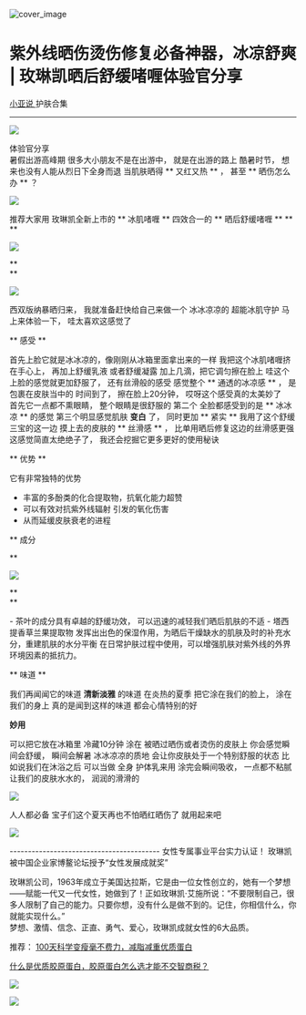 ![cover_image](https://mmbiz.qpic.cn/mmbiz_jpg/A8SKDch4cJErKInCiciahwOQriclL47oA8VLwWxssocNgJGfDO0ZCkKAMShQnYlvXcZOy9qcCPcWyZDxia080fviafg/0?wx_fmt=jpeg)

#  紫外线晒伤烫伤修复必备神器，冰凉舒爽 | 玫琳凯晒后舒缓啫喱体验官分享

[ 小亚说 ](https://mp.weixin.qq.com/mp/appmsgalbum?__biz=MzUxNDAwNTk0MQ==&action=getalbum&album_id=4024592148363132939#wechat_redirect) 护肤合集

__ _ _ _ _

![](https://mmbiz.qpic.cn/mmbiz_jpg/A8SKDch4cJErKInCiciahwOQriclL47oA8Viaib4oHCKfKZGMIUPMGV38219Y2g54ChM6MsHcPuBTLqQDaoD8CXAbvQ/640?wx_fmt=jpeg&from=appmsg)

体验官分享  
暑假出游高峰期  很多大小朋友不是在出游中，  就是在出游的路上  酷暑时节，  想来也没有人能从烈日下全身而退  当肌肤晒得 ** 又红又热  ** ，
甚至 ** 晒伤怎么办  ** ？  

![](https://mmbiz.qpic.cn/mmbiz_png/A8SKDch4cJErKInCiciahwOQriclL47oA8VPz1ia6EFsPKhibBxUQbNpDViaeSPsjlwp9HHayh6BQe82jKibASxrpoicibw/640?wx_fmt=png&from=appmsg)

  
推荐大家用  玫琳凯全新上市的  ** 冰肌啫喱  ** 四效合一的 ** 晒后舒缓啫喱  ** **  
**

![](https://mmbiz.qpic.cn/mmbiz_png/A8SKDch4cJErKInCiciahwOQriclL47oA8Vric36Lgib5nSJIdJpTYLgh4rE7XzQhZibQvwgq8ldicEHZ7RdBWJElm4eA/640?wx_fmt=png&from=appmsg)

**  
**

![](https://mmbiz.qpic.cn/mmbiz_png/A8SKDch4cJErKInCiciahwOQriclL47oA8VZHdcMTIicSsOXolATYD8ySic8mfDrWGJ3RTsaQuspkcHhK8cAibQaia9JQ/640?wx_fmt=png&from=appmsg)

  
西双版纳暴晒归来，  我就准备赶快给自己来做一个  冰冰凉凉的  超能冰肌守护  马上来体验一下，  哇太喜欢这感觉了

  

** 感受  **

首先上脸它就是冰冰凉的，像刚刚从冰箱里面拿出来的一样  我把这个冰肌啫喱挤在手心上，  再加上舒缓乳液  或者舒缓凝露  加上几滴，把它调匀擦在脸上
哇这个上脸的感觉就更加舒服了，  还有丝滑般的感受  感觉整个 ** 通透的冰凉感  ** ，  是包裹在皮肤当中的  时间到了，  擦在脸上20分钟，
哎呀这个感受真的太美妙了  
首先它一点都不熏眼睛，  整个眼睛是很舒服的  第二个  全脸都感受到的是  ** 冰冰凉  ** 的感觉  第三个明显感觉肌肤  **变白** 了，
同时更加  ** 紧实  ** 我用了这个舒缓三宝的这一边  摸上去的皮肤的  ** 丝滑感  ** ，  比单用晒后修复这边的丝滑感更强
这感觉简直太绝绝子了，  我还会挖掘它更多更好的使用秘诀

  

** 优势  **  

它有非常独特的优势

  * 丰富的多酚类的化合提取物，抗氧化能力超赞 
  * 可以有效对抗紫外线辐射  引发的氧化伤害 
  * 从而延缓皮肤衰老的进程 

  

  

** 成分  
  
**

![](https://mmbiz.qpic.cn/mmbiz_png/A8SKDch4cJErKInCiciahwOQriclL47oA8VT0jocN1QI93OBqZ5Hm4gHONGop86a7tBa7eNyWYwic2OgTF35Hias44w/640?wx_fmt=png&from=appmsg)

**  
**

\- 茶叶的成分具有卓越的舒缓功效，  可以迅速的减轻我们晒后肌肤的不适  \- 塔西提香草兰果提取物
发挥出出色的保湿作用，为晒后干燥缺水的肌肤及时的补充水分，重建肌肤的水分平衡  在日常护肤过程中使用，可以增强肌肤对紫外线的外界环境因素的抵抗力。  
  

** 味道  **

我们再闻闻它的味道  **清新淡雅** 的味道  在炎热的夏季  把它涂在我们的脸上，  涂在我们的身上  真的是闻到这样的味道  都会心情特别的好

  

**妙用**

可以把它放在冰箱里  冷藏10分钟  涂在  被晒过晒伤或者烫伤的皮肤上  你会感觉瞬间会舒缓，  瞬间会解暑  冰冰凉凉的质地
会让你皮肤处于一个特别舒服的状态  比如说我们在沐浴之后  可以当做  全身  护体乳来用  涂完会瞬间吸收，  一点都不粘腻  让我们的皮肤水水的，
润润的滑滑的  
  

![](https://mmbiz.qpic.cn/mmbiz_png/A8SKDch4cJErKInCiciahwOQriclL47oA8VcpiakSkdK9FrNCQIgxalPF1FOBlEhdLj3AYppro5AVOyLf3jCCq5gCw/640?wx_fmt=png&from=appmsg)

  
人人都必备  宝子们这个夏天再也不怕晒红晒伤了  就用起来吧

  

  

![](https://mmbiz.qpic.cn/mmbiz_png/A8SKDch4cJErKInCiciahwOQriclL47oA8VqhMBkTemdAlYBHGgbZbCTsxPsgWicsrsDz4TuLTHMysQGKnbzudXo7A/640?wx_fmt=png&from=appmsg)

  
  
  
  
\-----------------------------------------  女性专属事业平台实力认证！
玫琳凯被中国企业家博鳌论坛授予“女性发展成就奖”  
  
玫琳凯公司，1963年成立于美国达拉斯，它是由一位女性创立的，她有一个梦想——赋能一代又一代女性，她做到了！正如玫琳凯·艾施所说：“不要限制自己，很多人限制了自己的能力。只要你想，没有什么是做不到的。记住，你相信什么，你就能实现什么。”  
梦想、激情、信念、正直、勇气、爱心，玫琳凯成就女性的6大品质。  
  

推荐： [ 100天科学变瘦毫不费力，减脂减重优质蛋白
](http://mp.weixin.qq.com/s?__biz=MzUxNDAwNTk0MQ==&mid=2247485672&idx=1&sn=b3733c304551ea85c7f9d2edd00e3442&chksm=f94dc632ce3a4f24ed94b3ed4ef5a684236bbf93292ef5f16b280f1b4fc7db67f792d9fcc72b&scene=21#wechat_redirect)  

[ 什么是优质胶原蛋白，胶原蛋白怎么选才能不交智商税？
](http://mp.weixin.qq.com/s?__biz=MzUxNDAwNTk0MQ==&mid=2247485486&idx=2&sn=eb445bb0a752e76dff496628355e3af5&chksm=f94dc6f4ce3a4fe24c8906b888139f73f3a55e68c46f89cf75612c6e6da7a85a0cc236a314c8&scene=21#wechat_redirect)

![](https://mmbiz.qpic.cn/mmbiz_gif/b96CibCt70iaZ7Bia3Wm91cEuWhERXfCYjTia9tf7aMjVBNRETSa2NpGjCV6tyNvgCLos8LBgwEgxcwaIw8zdOsG7A/640?wx_fmt=gif)

![](https://mmbiz.qpic.cn/mmbiz_jpg/A8SKDch4cJEicCnqTxiatgGquhIicZ1wJ1Dth5YOOzoYV7U4N3HmiaO0vVAzjOpBVdtF0gnL632Fc7HqiaDmgveQDEw/640?wx_fmt=jpeg)
